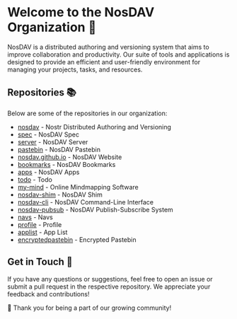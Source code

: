 # Welcome to the NosDAV Organization 👋


NosDAV is a distributed authoring and versioning system that aims to improve collaboration and productivity. Our suite of tools and applications is designed to provide an efficient and user-friendly environment for managing your projects, tasks, and resources.

## Repositories 📚

Below are some of the repositories in our organization:

- [nosdav](https://github.com/nosdav/nosdav) - Nostr Distributed Authoring and Versioning
- [spec](https://github.com/nosdav/spec) - NosDAV Spec
- [server](https://github.com/nosdav/server) - NosDAV Server
- [pastebin](https://github.com/nosdav/pastebin) - NosDAV Pastebin
- [nosdav.github.io](https://github.com/nosdav/nosdav.github.io) - NosDAV Website
- [bookmarks](https://github.com/nosdav/bookmarks) - NosDAV Bookmarks
- [apps](https://github.com/nosdav/apps) - NosDAV Apps
- [todo](https://github.com/nosdav/todo) - Todo
- [my-mind](https://github.com/nosdav/my-mind) - Online Mindmapping Software
- [nosdav-shim](https://github.com/nosdav/nosdav-shim) - NosDAV Shim
- [nosdav-cli](https://github.com/nosdav/nosdav-cli) - NosDAV Command-Line Interface
- [nosdav-pubsub](https://github.com/nosdav/nosdav-pubsub) - NosDAV Publish-Subscribe System
- [navs](https://github.com/nosdav/navs) - Navs
- [profile](https://github.com/nosdav/profile) - Profile
- [applist](https://github.com/nosdav/applist) - App List
- [encryptedpastebin](https://github.com/nosdav/encryptedpastebin) - Encrypted Pastebin

## Get in Touch 📧

If you have any questions or suggestions, feel free to open an issue or submit a pull request in the respective repository. We appreciate your feedback and contributions!

🌱 Thank you for being a part of our growing community!
